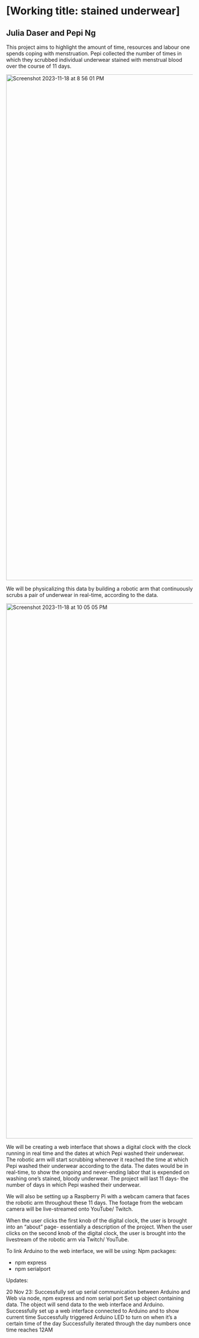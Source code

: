 # [Working title: stained underwear]
## Julia Daser and Pepi Ng

This project aims to highlight the amount of time, resources and labour one spends coping with menstruation.
Pepi collected the number of times in which they scrubbed individual underwear stained with menstrual blood over the course of 11 days.

<img width="1361/4" alt="Screenshot 2023-11-18 at 8 56 01 PM" src="https://github.com/juliadaser/StainedUnderwear/assets/73170145/22bc6cb8-ad5f-41a4-b6df-617c0bb21348">

We will be physicalizing this data by building a robotic arm that continuously scrubs a pair of underwear in real-time, according to the data.

<img width="1440/4" alt="Screenshot 2023-11-18 at 10 05 05 PM" src="https://github.com/juliadaser/StainedUnderwear/assets/73170145/f4e4b9a3-f78e-46ea-ac51-a0307152fbc8">


We will be creating a web interface that shows a digital clock with the clock running in real time and the dates at which Pepi washed their underwear. The robotic arm will start scrubbing whenever it reached the time at which Pepi washed their underwear according to the data. The dates would be in real-time, to show the ongoing and never-ending labor that is expended on washing one’s stained, bloody underwear. The project will last 11 days- the number of days in which Pepi washed their underwear.

We will also be setting up a Raspberry Pi with a webcam camera that faces the robotic arm throughout these 11 days. The footage from the webcam camera will be live-streamed onto YouTube/ Twitch.

When the user clicks the first knob of the digital clock, the user is brought into an “about” page- essentially a description of the project. When the user clicks on the second knob of the digital clock, the user is brought into the livestream of the robotic arm via Twitch/ YouTube.

To link Arduino to the web interface, we will be using:
Npm packages:

- npm express
- npm serialport

Updates:

20 Nov 23:
Successfully set up serial communication between Arduino and Web via node, npm express and nom serial port
Set up object containing data. The object will send data to the web interface and Arduino.
Successfully set up a web interface connected to Arduino and to show current time
Successfully triggered Arduino LED to turn on when it’s a certain time of the day
Successfully iterated through the day numbers once time reaches 12AM

